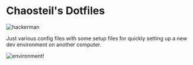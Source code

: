 Chaosteil's Dotfiles
====================

![hackerman](http://i.imgur.com/A4s4LPo.gif)

Just various config files with some setup files for quickly setting up a new
dev environment on another computer.

![environment!](http://i.imgur.com/bCghR4G.png)
